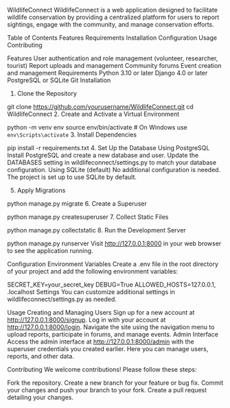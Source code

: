 WildlifeConnect
WildlifeConnect is a web application designed to facilitate wildlife conservation by providing a centralized platform for users to report sightings, engage with the community, and manage conservation efforts.

Table of Contents
Features
Requirements
Installation
Configuration
Usage
Contributing


Features
User authentication and role management (volunteer, researcher, tourist)
Report uploads and management
Community forums
Event creation and management
Requirements
Python 3.10 or later
Django 4.0 or later
PostgreSQL or SQLite
Git
Installation
1. Clone the Repository

git clone https://github.com/yourusername/WildlifeConnect.git
cd WildlifeConnect
2. Create and Activate a Virtual Environment

python -m venv env
source env/bin/activate   # On Windows use `env\Scripts\activate`
3. Install Dependencies

pip install -r requirements.txt
4. Set Up the Database
Using PostgreSQL
Install PostgreSQL and create a new database and user.
Update the DATABASES setting in wildlifeconnect/settings.py to match your database configuration.
Using SQLite (default)
No additional configuration is needed. The project is set up to use SQLite by default.

5. Apply Migrations

python manage.py migrate
6. Create a Superuser

python manage.py createsuperuser
7. Collect Static Files

python manage.py collectstatic
8. Run the Development Server

python manage.py runserver
Visit http://127.0.0.1:8000 in your web browser to see the application running.

Configuration
Environment Variables
Create a .env file in the root directory of your project and add the following environment variables:

SECRET_KEY=your_secret_key
DEBUG=True
ALLOWED_HOSTS=127.0.0.1, .localhost
Settings
You can customize additional settings in wildlifeconnect/settings.py as needed.

Usage
Creating and Managing Users
Sign up for a new account at http://127.0.0.1:8000/signup.
Log in with your account at http://127.0.0.1:8000/login.
Navigate the site using the navigation menu to upload reports, participate in forums, and manage events.
Admin Interface
Access the admin interface at http://127.0.0.1:8000/admin with the superuser credentials you created earlier. Here you can manage users, reports, and other data.

Contributing
We welcome contributions! Please follow these steps:

Fork the repository.
Create a new branch for your feature or bug fix.
Commit your changes and push your branch to your fork.
Create a pull request detailing your changes.
